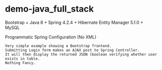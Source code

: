# demo-java_full_stack

Bootstrap + Java 8 + Spring 4.2.4 + Hibernate Entity Manager 5.1.0 + MySQL

Programmatic Spring Configuration (No XML)

```
Very simple example showing a Bootstrap frontend.  
Submitting Login form makes an AJAX post to Spring Controller.  
It will then display the returned JSON (boolean verifying whether user exists in table.
Nothing Fancy.
```

